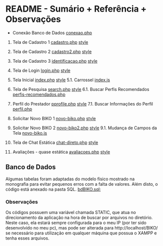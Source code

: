 # README - Sumário + Referência + Observações

- Conexão Banco de Dados [conexao.php](./php/conexao.php)

1. Tela de Cadastro 1 [cadastro.php](cadastro.php) [style](./style/cadastro.scss)
2. Tela de Cadastro 2 [cadastro2.php](cadastro2.php) [style](./style/cadastro2.scss)
3. Tela de Cadastro 3 [identificacao.php](identificacao.php) [style](./style/identificacao.scss)
4. Tela de Login [login.php](login.php) [style](./style/login.scss)
5. Tela Inicial [index.php](index.php) [style](./style/index.scss)
5.1. Carrossel [index.js](./js/index.js)

6. Tela de Pesquisa [search.php](search.php) [style](./style/search.scss)
6.1. Buscar Perfis Recomendados [perfis-recomendados.php](./php/perfis-recomendados.php)

7. Perfil do Prestador [pprofile.php](pprofile.php) [style](./style/pprofile.scss)
7.1. Buscar Informações do Perfil [perfil.php](./php/perfil.php)

8. Solicitar Novo BIKO 1 [novo-biko.php](novo-biko.php) [style](./style/novo-biko.scss)
9. Solicitar Novo BIKO 2 [novo-biko2.php](novo-biko2.php) [style](./style/novo-biko.scss)
9.1. Mudança de Campos da Tela [novo-biko.js](./js/new-biko.js)

10. Tela de Chat Estática [chat-direto.php](chat-direto.php) [style](./style/chat-direto.scss)
11. Avaliações - quase estática [avaliacoes.php](avaliacoes.php) [style](./style/avaliacoes.scss)


## Banco de Dados 
Algumas tabelas foram adaptadas do modelo físico mostrado na monografia para evitar pequenos erros com a falta de valores. Além disto, o código está anexado na pasta SQL. [bdBIKO.sql](./sql/bdBIKO_Final.sql);



### Observações
Os códigos possuem uma variável chamada STATIC, que atua no direcionamento da aplicação na hora de buscar por arquivos no diretório. Neste caso, ela estará sempre configurada para o meu IP (por ter sido desenvolvido no meu pc), mas pode ser alterada para http://localhost/BIKO/ se necessário para utilização em qualquer máquina que possua o XAMPP e tenha esses arquivos.